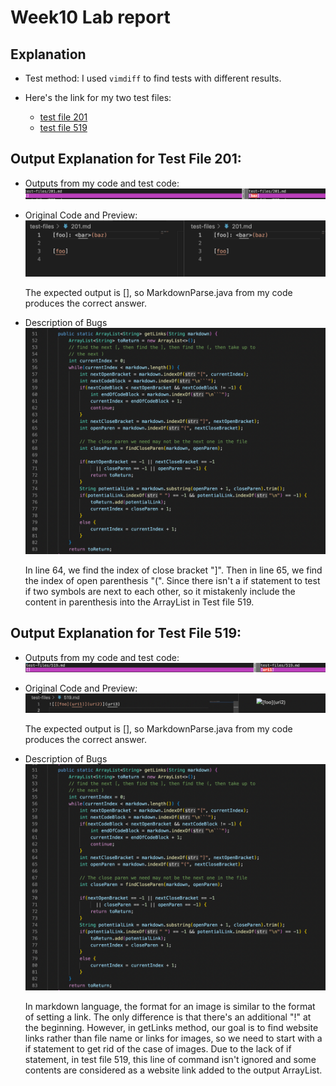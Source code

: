 # Week10  Lab report

## Explanation
* Test method: I used ```vimdiff``` to find tests with different results.

* Here's the link for my two test files:
    * [test file 201](https://github.com/HaohanZou/markdown-parser2/blob/main/test-files/201.md)
    * [test file 519](https://github.com/HaohanZou/markdown-parser2/blob/main/test-files/519.md)

## Output Explanation for Test File 201:
* Outputs from my code and test code:
![](Test-file-201-diff.png)

* Original Code and Preview:
![](Orginal-201.png)

    The expected output is [], so MarkdownParse.java from my code produces the correct answer.

* Description of Bugs
![](test-codes.png)

    In line 64, we find the index of close bracket "]". Then in line 65, we find the index of open parenthesis "(". Since there isn't a if statement to test if two symbols are next to each other, so it mistakenly include the content in parenthesis into the ArrayList in Test file 519.

## Output Explanation for Test File 519:
* Outputs from my code and test code:
![](Test-file-519-diff.png)


* Original Code and Preview:
![](Original-519.png)

    The expected output is [], so MarkdownParse.java from my code produces the correct answer.

* Description of Bugs
![](test-codes.png)

    In markdown language, the format for an image is similar to the format of setting a link. The only difference is that there's an additional "!" at the beginning. However, in getLinks method, our goal is to find website links rather than file name or links for images, so we need to start with a if statement to get rid of the case of images. Due to the lack of if statement, in test file 519, this line of command isn't ignored and some contents are considered as a website link added to the output ArrayList.
